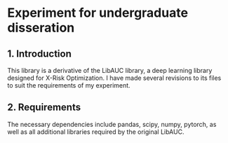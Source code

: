 # Experiment for undergraduate disseration
## 1. Introduction
This library is a derivative of the LibAUC library, a deep learning library designed for X-Risk Optimization. I have made several revisions to its files to suit the requirements of my experiment.

## 2. Requirements
The necessary dependencies include pandas, scipy, numpy, pytorch, as well as all additional libraries required by the original LibAUC.